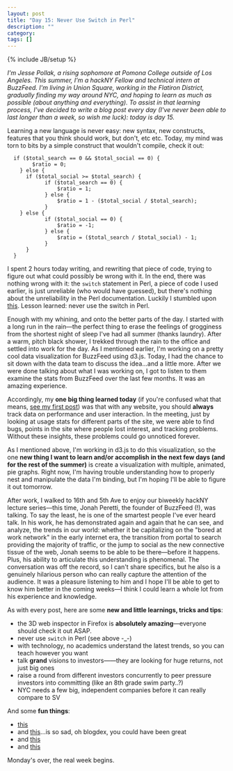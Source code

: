 ```yaml
---
layout: post
title: "Day 15: Never Use Switch in Perl"
description: ""
category: 
tags: []
---
```

{% include JB/setup %}

*I'm Jesse Pollak, a rising sophomore at Pomona College outside of Los Angeles. This summer, I'm a hackNY Fellow and technical intern at BuzzFeed. I'm living in Union Square, working in the Flatiron District, gradually finding my way around NYC, and hoping to learn as much as possible (about anything and everything). To assist in that learning process, I've decided to write a blog post every day (I've never been able to last longer than a week, so wish me luck): today is day 15.*

Learning a new language is never easy: new syntax, new constructs, features that you think should work, but don't, etc etc. Today, my mind was torn to bits by a simple construct that wouldn't compile, check it out:

      if ($total_search == 0 && $total_social == 0) {
    		$ratio = 0;
    	} else {
    	  if ($total_social >= $total_search) {
    			if ($total_search == 0) {
    				$ratio = 1;
    			} else {
    				$ratio = 1 - ($total_social / $total_search);
  				}
    	} else {
    			if ($total_social == 0) {
    				$ratio = -1;
    			} else {
  					$ratio = ($total_search / $total_social) - 1;
  				}
  		  }
   	  }
    	
I spent 2 hours today writing, and rewriting that piece of code, trying to figure out what could possibly be wrong with it. In the end, there was nothing wrong with it: the `switch` statement in Perl, a piece of code I used earlier, is just unreliable (who would have guessed), but there's nothing about the unreliability in the Perl documentation. Luckily I stumbled upon [this](http://www.perlmonks.org/?node_id=784840). Lesson learned: never use the switch in Perl.

Enough with my whining, and onto the better parts of the day. I started with a long run in the rain—the perfect thing to erase the feelings of grogginess from the shortest night of sleep I've had all summer (thanks laundry). After a warm, pitch black shower, I trekked through the rain to the office and settled into work for the day. As I mentioned earlier, I'm working on a pretty cool data visualization for BuzzFeed using d3.js. Today, I had the chance to sit down with the data team to discuss the idea...and a little more. After we were done talking about what I was working on, I got to listen to them examine the stats from BuzzFeed over the last few months. It was an amazing experience.

Accordingly, my **one big thing learned today** (if you're confused what that means, [see my first post](http://jpollak92.github.com/2012/05/21/day-1-dont-be-afraid-to-ask-questions/)) was that with any website, you should **always** track data on performance and user interaction. In the meeting, just by looking at usage stats for different parts of the site, we were able to find bugs, points in the site where people lost interest, and tracking problems. Without these insights, these problems could go unnoticed forever. 

As I mentioned above, I'm working in d3.js to do this visualization, so the one **new thing I want to learn and/or accomplish in the next few days (and for the rest of the summer)** is create a visualization with multiple, animated, pie graphs. Right now, I'm having trouble understanding how to properly nest and manipulate the data I'm binding, but I'm hoping I'll be able to figure it out tomorrow.

After work, I walked to 16th and 5th Ave to enjoy our biweekly hackNY lecture series—this time, Jonah Peretti, the founder of BuzzFeed (!), was talking. To say the least, he is one of the smartest people I've ever heard talk. In his work, he has demonstrated again and again that he can see, and analyze, the trends in our world: whether it be capitalizing on the "bored at work network" in the early internet era, the transition from portal to search providing the majority of traffic, or the jump to social as the new connective tissue of the web, Jonah seems to be able to be there—before it happens. Plus, his ability to articulate this understanding is phenomenal. The conversation was off the record, so I can't share specifics, but he also is a genuinely hilarious person who can really capture the attention of the audience. It was a pleasure listening to him and I hope I'll be able to get to know him better in the coming weeks—I think I could learn a whole lot from his experience and knowledge.

As with every post, here are some **new and little learnings, tricks and tips**:

* the 3D web inspector in Firefox is **absolutely amazing**—everyone should check it out ASAP.
* never use `switch` in Perl (see above -_-)
* with technology, no academics understand the latest trends, so you can teach however you want
* talk **grand** visions to investors——they are looking for huge returns, not just big ones
* raise a round from different investors concurrently to peer pressure investors into committing (like an 8th grade swim party..?)
* NYC needs a few big, independent companies before it can really compare to SV

And some **fun things**:

* [this](http://www.shey.net/niked.html)
* and [this](http://blogdex.net/)...is so sad, oh blogdex, you could have been great
* and [this](http://www.rejectionline.com/)
* and [this](http://www.blackpeopleloveus.com/)

Monday's over, the real week begins.